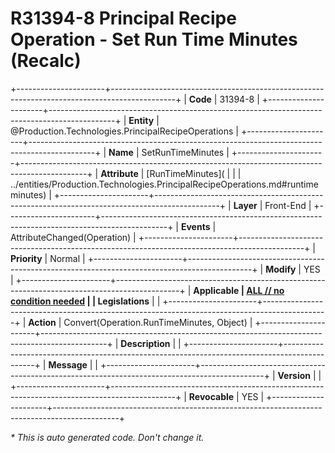 ﻿---
erp.type: front-end-business-rule
erp.entity: Production.Technologies.PrincipalRecipeOperations
---

# R31394-8 Principal Recipe Operation - Set Run Time Minutes (Recalc)
+----------------------+----------------------------------------------------------------------------------------------+
| **Code**             | 31394-8                                                                                      |
+----------------------+----------------------------------------------------------------------------------------------+
| **Entity**           | @Production.Technologies.PrincipalRecipeOperations                                           |
+----------------------+----------------------------------------------------------------------------------------------+
| **Name**             | SetRunTimeMinutes                                                                            |
+----------------------+----------------------------------------------------------------------------------------------+
| **Attribute**        | [RunTimeMinutes](                                                                            |
|                      | ../entities/Production.Technologies.PrincipalRecipeOperations.md#runtimeminutes)             |
+----------------------+----------------------------------------------------------------------------------------------+
| **Layer**            | Front-End                                                                                    |
+----------------------+----------------------------------------------------------------------------------------------+
| **Events**           | AttributeChanged(Operation)                                                                  |
+----------------------+----------------------------------------------------------------------------------------------+
| **Priority**         | Normal                                                                                       |
+----------------------+----------------------------------------------------------------------------------------------+
| **Modify**           | YES                                                                                          |
+----------------------+----------------------------------------------------------------------------------------------+
| **Applicable         | [ALL // no condition needed](xref:applicable-legislations)                                   |
| Legislations**       |                                                                                              |
+----------------------+----------------------------------------------------------------------------------------------+
| **Action**           | Convert(Operation.RunTimeMinutes, Object)                                                    |
+----------------------+----------------------------------------------------------------------------------------------+
| **Description**      |                                                                                              |
+----------------------+----------------------------------------------------------------------------------------------+
| **Message**          |                                                                                              |
+----------------------+----------------------------------------------------------------------------------------------+
| **Version**          |                                                                                              |
+----------------------+----------------------------------------------------------------------------------------------+
| **Revocable**        | YES                                                                                          |
+----------------------+----------------------------------------------------------------------------------------------+

*\* This is auto generated code. Don't change it.*
